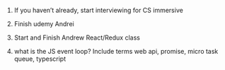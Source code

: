 1. If you haven’t already, start interviewing for CS immersive

2. Finish udemy Andrei

3. Start and Finish Andrew React/Redux class

4. what is the JS event loop? Include terms web api, promise, micro task queue, 
typescript